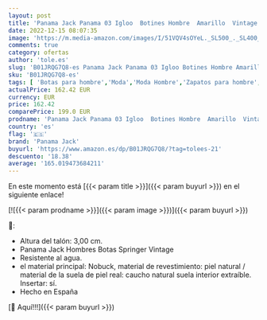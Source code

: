 ```yaml
---
layout: post
title: 'Panama Jack Panama 03 Igloo  Botines Hombre  Amarillo  Vintage C10   40 EU'
date: 2022-12-15 08:07:35
image: 'https://m.media-amazon.com/images/I/51VQV4sOYeL._SL500_._SL400_.jpg'
comments: true
category: ofertas
author: 'tole.es'
slug: 'B01JRQG7Q8-es Panama Jack Panama 03 Igloo Botines Hombre Amarillo...'
sku: 'B01JRQG7Q8-es'
tags: [ 'Botas para hombre','Moda','Moda Hombre','Zapatos para hombre','botines','panama jack','🇪🇸', ]
actualPrice: 162.42 EUR
currency: EUR
price: 162.42
comparePrice: 199.0 EUR
prodname: 'Panama Jack Panama 03 Igloo  Botines Hombre  Amarillo  Vintage C10   40 EU'
country: 'es'
flag: '🇪🇸'
brand: 'Panama Jack'
buyurl: 'https://www.amazon.es/dp/B01JRQG7Q8/?tag=tolees-21'
descuento: '18.38'
average: '165.019473684211'
---
```


En este momento está [{{< param title >}}]({{< param buyurl >}}) en el siguiente enlace!

[![{{< param prodname >}}]({{< param image >}})]({{< param buyurl >}})

🔎:

- Altura del talón: 3,00 cm.
- Panama Jack Hombres Botas Springer Vintage
- Resistente al agua.
- el material principal: Nobuck, material de revestimiento: piel natural / material de la suela de piel real: caucho natural suela interior extraíble. Insertar: sí.
- Hecho en España

[🛒 Aquí!!!]({{< param buyurl >}})
